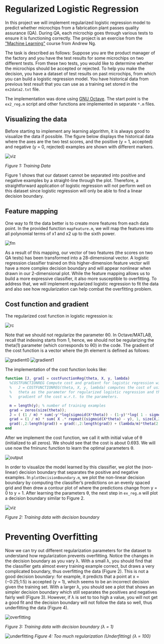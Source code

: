 # Regularized Logistic Regression

In this project we will implement regularized logistic regression model to predict whether microchips from a fabrication plant passes quality assurance (QA). During QA, each microchip goes through various tests to ensure
it is functioning correctly. 
The project is an exercise from the ["Machine Learning"](https://www.coursera.org/learn/machine-learning/) course from Andrew Ng.

The task is described as follows: 
Suppose you are the product manager of the factory and you have the test results for some microchips on two different tests. From these two tests, you would like to determine whether the microchips should be accepted or
rejected. To help you make the decision, you have a dataset of test results on past microchips, from which you can build a logistic regression model.
You have historical data from previous test result that you can use as a training set stored in the `ex2data2.txt` file.

The implementation was done using [GNU Octave](https://www.gnu.org/software/octave/). The start point is the `ex2_reg.m` script and other functions are implemented in separate `*.m` files.

## Visualizing the data
Before starting to implement any learning algorithm, it is always good to visualize the data if possible. The figure below displays the historical data where the axes are the two test scores, and the positive (y = 1, accepted) and negative (y = 0, rejected) examples are shown with different markers.

![viz](https://i.imgur.com/7X1j3az.png)

*Figure 1: Training Data*

Figure 1 shows that our dataset cannot be separated into positive and negative examples by a straight-line through the plot. Therefore, a straightforward application of logistic regression will not perform well on this dataset since logistic regression will only be able to find a linear decision boundary.

## Feature mapping
One way to fit the data better is to create more features from each data point. In the provided function `mapFeature.m`, we will map the features into all polynomial terms of x1 and x2 up to the sixth power.

![fm](https://i.imgur.com/8ubWgPP.png)

As a result of this mapping, our vector of two features (the scores on two QA tests) has been transformed into a 28-dimensional vector. A logistic regression classifier trained on this higher-dimension feature vector will have
a more complex decision boundary and will appear nonlinear when drawn in our 2-dimensional plot.
While the feature mapping allows us to build a more expressive classifier, it also more susceptible to overfitting. To address that, we will implement regularized logistic regression to fit the data and also see how regularization can help combat the overfitting problem.

## Cost function and gradient
The regularized cost function in logistic regression is:

![rc](https://i.imgur.com/hZwQxpy.png)

Note that we should not regularize the parameter θ0. In Octave/MATLAB, recall that indexing starts from 1, hence, we should not be regularizing the theta(1) parameter (which corresponds to θ0) in the code. The gradient of the cost function is a vector where the jth element is defined as follows:

![gradient0](https://i.imgur.com/FO3Jep0.png)
![gradient1](https://i.imgur.com/f5C8p6z.png)

The implementation of the cost function looks like:

```matlab
function [J, grad] = costFunctionReg(theta, X, y, lambda)
  %COSTFUNCTIONREG Compute cost and gradient for logistic regression with regularization
  %   J = COSTFUNCTIONREG(theta, X, y, lambda) computes the cost of using
  %   theta as the parameter for regularized logistic regression and the
  %   gradient of the cost w.r.t. to the parameters. 

  m = length(y); % number of training examples
  grad = zeros(size(theta));
  J = ( (1 / m) * sum(-y'*log(sigmoid(X*theta)) - (1-y)'*log( 1 - sigmoid(X*theta))) ) + (lambda/(2*m))*sum(theta(2:length(theta)).*theta(2:length(theta))) ;
  grad = (1 / m) * sum( X .* repmat((sigmoid(X*theta) - y), 1, size(X,2)) );
  grad(:,2:length(grad)) = grad(:,2:length(grad)) + (lambda/m)*theta(2:length(theta))';
end
```
After we implement the cost function, we call it with initial value of θ (initialized to all zeros). We should see that the cost is about 0.693. We will use now the fminunc function to learn the optimal parameters θ.

![output](https://i.imgur.com/QQKiPWO.png)

In order to visualize the model learned by this classifier, we plot the (non-linear) decision boundary that separates the positive and negative examples. In `plotDecisionBoundary.m`, we plot the non-linear decision boundary by computing the classifier’s predictions on an evenly spaced grid and then drew a contour plot of where the predictions change from y = 0 to y = 1. After learning the parameters θ, the next step in `ex_reg.m` will plot a decision boundary similar to Figure 2.

![viz](https://i.imgur.com/TVxhFyJ.png)

*Figure 2: Training data with decision boundary*

# Preventing Overfitting
 Now we can try out different regularization parameters for the dataset to understand how regularization prevents overfitting.
Notice the changes in the decision boundary as you vary λ. With a small λ, you should find that the classifier gets almost every training example correct, but draws a very complicated boundary, thus overfitting the data
(Figure 2). This is not a good decision boundary: for example, it predicts that a point at x = (−0:25;1:5) is accepted (y = 1), which seems to be an incorrect decision given the training set.
With a larger λ, you should see a plot that shows an simpler decision boundary which still separates the positives and negatives fairly well (Figure 3). However, if λ is set to too high a value, you will not get a good fit and the decision
boundary will not follow the data so well, thus underfitting the data (Figure 4).

![overfitting](https://i.imgur.com/4eLbdoB.png)

*Figure 3: Training data with decision boundary (λ = 1)*


![underfitting](https://i.imgur.com/uaPLm1Z.png)
*Figure 4: Too much regularization (Underfitting) (λ = 100)*